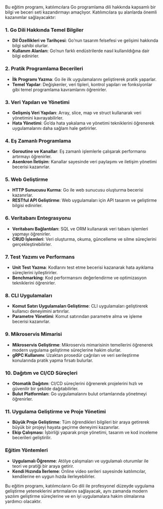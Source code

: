 Bu eğitim programı, katılımcılara Go programlama dili hakkında kapsamlı bir bilgi ve beceri seti kazandırmayı amaçlıyor. Katılımcılara şu alanlarda önemli kazanımlar sağlayacaktır:

### 1. Go Dili Hakkında Temel Bilgiler
- **Dil Özellikleri ve Tarihçesi**: Go’nun tasarım felsefesi ve gelişimi hakkında bilgi sahibi olurlar.
- **Kullanım Alanları**: Go’nun farklı endüstrilerde nasıl kullanıldığına dair bilgi edinirler.

### 2. Pratik Programlama Becerileri
- **İlk Programı Yazma**: Go ile ilk uygulamalarını geliştirerek pratik yaparlar.
- **Temel Yapılar**: Değişkenler, veri tipleri, kontrol yapıları ve fonksiyonlar gibi temel programlama kavramlarını öğrenirler.

### 3. Veri Yapıları ve Yönetimi
- **Gelişmiş Veri Yapıları**: Array, slice, map ve struct kullanarak veri yönetimini kavrayabilirler.
- **Hata Yönetimi**: Go’da hata yakalama ve yönetimi tekniklerini öğrenerek uygulamalarını daha sağlam hale getirirler.

### 4. Eş Zamanlı Programlama
- **Goroutine ve Kanallar**: Eş zamanlı işlemlerle çalışarak performansı artırmayı öğrenirler.
- **Asenkron İletişim**: Kanallar sayesinde veri paylaşımı ve iletişim yönetimi becerisi kazanırlar.

### 5. Web Geliştirme
- **HTTP Sunucusu Kurma**: Go ile web sunucusu oluşturma becerisi kazanırlar.
- **RESTful API Geliştirme**: Web uygulamaları için API tasarım ve geliştirme bilgisi edinirler.

### 6. Veritabanı Entegrasyonu
- **Veritabanı Bağlantıları**: SQL ve ORM kullanarak veri tabanı işlemleri yapmayı öğrenirler.
- **CRUD İşlemleri**: Veri oluşturma, okuma, güncelleme ve silme süreçlerini gerçekleştirebilirler.

### 7. Test Yazımı ve Performans
- **Unit Test Yazma**: Kodlarını test etme becerisi kazanarak hata ayıklama süreçlerini iyileştirirler.
- **Benchmarking**: Kod performansını değerlendirme ve optimizasyon tekniklerini öğrenirler.

### 8. CLI Uygulamaları
- **Komut Satırı Uygulamaları Geliştirme**: CLI uygulamaları geliştirerek kullanıcı deneyimini artırırlar.
- **Parametre Yönetimi**: Komut satırından parametre alma ve işleme becerisi kazanırlar.

### 9. Mikroservis Mimarisi
- **Mikroservis Geliştirme**: Mikroservis mimarisinin temellerini öğrenerek modern uygulama geliştirme süreçlerine hakim olurlar.
- **gRPC Kullanımı**: Uzaktan prosedür çağrıları ve veri serileştirme konularında pratik yapma fırsatı bulurlar.

### 10. Dağıtım ve CI/CD Süreçleri
- **Otomatik Dağıtım**: CI/CD süreçlerini öğrenerek projelerini hızlı ve güvenilir bir şekilde dağıtabilirler.
- **Bulut Platformları**: Go uygulamalarını bulut ortamlarında yönetmeyi öğrenirler.

### 11. Uygulama Geliştirme ve Proje Yönetimi
- **Büyük Proje Geliştirme**: Tüm öğrendikleri bilgileri bir araya getirerek büyük bir projeyi hayata geçirme deneyimi kazanırlar.
- **Ekip Çalışması**: İşbirliği yaparak proje yönetimi, tasarım ve kod inceleme becerileri geliştirilir.

### Eğitim Yöntemleri
- **Uygulamalı Öğrenme**: Atölye çalışmaları ve uygulamalı oturumlar ile teori ve pratiği bir araya getirir.
- **Kendi Hızında İlerleme**: Online video serileri sayesinde katılımcılar, kendilerine en uygun hızda ilerleyebilirler.

Bu eğitim programı, katılımcıların Go dili ile profesyonel düzeyde uygulama geliştirme yeteneklerini artırmalarını sağlayacak, aynı zamanda modern yazılım geliştirme süreçlerine ve en iyi uygulamalara hakim olmalarına yardımcı olacaktır.